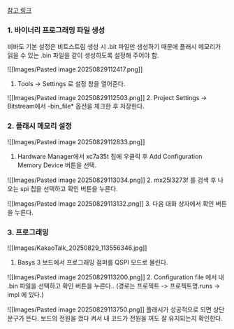 
[참고 링크](https://digilent.com/reference/learn/programmable-logic/tutorials/basys-3-programming-guide/start?srsltid=AfmBOooo2JpOI8bYiZTj_PwDD6u4DRiW3fvVV48N7I8HSuAWK3KWyhtM)

### 1. 바이너리 프로그래밍 파일 생성

비바도 기본 설정은 비트스트림 생성 시 .bit 파일만 생성하기 때문에 플래시 메모리가 읽을 수 있는 .bin 파일을 같이 생성하도록 설정해 주어야 함.

![[Images/Pasted image 20250829112417.png]]
1. Tools -> Settings 로 설정 창을 열어준다.



![[Images/Pasted image 20250829112503.png]]
2. Project Settings -> Bitstream에서 -bin_file* 옵션을 체크한 후 저장한다.


### 2. 플래시 메모리 설정
![[Images/Pasted image 20250829112833.png]]
1. Hardware Manager에서 xc7a35t 칩에 우클릭 후 Add Configuration Memory Device 버튼을 선택.


![[Images/Pasted image 20250829113034.png]]
2. mx25l3273f 를 검색 후 나오는 spi 칩을 선택하고 확인 버튼을 누른다.



![[Images/Pasted image 20250829113132.png]]
3.  다음 대화 상자에서 확인 버튼을 누른다.




### 3. 프로그래밍

![[Images/KakaoTalk_20250829_113556346.jpg]]
1. Basys 3 보드에서 프로그래밍 점퍼를 QSPI 모드로 물린다.


	
![[Images/Pasted image 20250829113200.png]]
2. Configuration file 에서 내 .bin 파일을 선택하고 확인 버튼을 누른다..
		(경로는 프로젝트 -> 프로젝트명.runs -> impl 에 있다.)




![[Images/Pasted image 20250829113750.png]]
플래시가 성공적으로 되면 상단 문구가 뜬다.
보드의 전원을 껐다 켜서 내 코드가 전원을 꺼도 잘 유지되는지 확인한다.